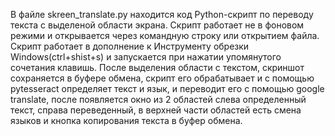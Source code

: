 В файле skreen_translate.py находится код Python-скрипт по переводу текста с выделеной области экрана.
Скрипт работает не в фоновом режими и открывается через командную строку или открытием файла.
Скрипт работает в дополнение к Инструменту обрезки Windows(ctrl+shist+s) и запускается при нажатии упомянутого сочетания клавишь.
После выделения области с текстом, скриншот сохраняется в буфере обмена, скрипт его обрабатывает и с помощью pytesseract определяет текст и язык, и переводит его с помощью google translate, после появляется окно
из 2 областей слева определенный текст, справа переведенный, в верхней части областей есть смена языков и кнопка копирования текста в буфер обмена.

